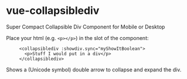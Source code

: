 # vue-collapsiblediv
Super Compact Collapsible Div Component for Mobile or Desktop

Place your html (e.g. ```<p></p>```) in the slot of the component:
```
     <collapsiblediv :showdiv.sync="myShowItBoolean">
       <p>Stuff I would put in a div</p>
     </collapsiblediv>
```

Shows a (Unicode symbol) double arrow to collapse and expand the div.
